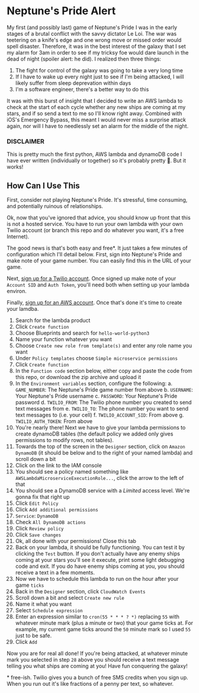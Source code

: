 # Neptune's Pride Alert

My first (and possibly last) game of Neptune's Pride I was in the early stages of a brutal conflict with the savvy dictator Le Loi. The war was teetering on a knife's edge and one wrong move or missed order would spell disaster. Therefore, it was in the best interest of the galaxy that I set my alarm for 3am in order to see if my tricksy foe would dare launch in the dead of night (spoiler alert: he did). I realized then three things:

1. The fight for control of the galaxy was going to take a very long time
2. If I have to wake up every night just to see if I'm being attacked, I will likely suffer from sleep deprevation within days
3. I'm a software engineer, there's a better way to do this

It was with this burst of insight that I decided to write an AWS lambda to check at the start of each cycle whether any new ships are coming at my stars, and if so send a text to me so I'll know right away. Combined with iOS's Emergency Bypass, this meant I would never miss a surprise attack again, nor will I have to needlessly set an alarm for the middle of the night.

### DISCLAIMER

This is pretty much the first python, AWS lambda and dynamoDB code I have ever written (individually or together) so it's probably pretty :poop:. But it works!

## How Can I Use This

First, consider not playing Neptune's Pride. It's stressful, time consuming, and potentially ruinous of relationships.

Ok, now that you've ignored that advice, you should know up front that this is not a hosted service. You have to run your own lambda with your own Twilio account (or branch this repo and do whatever you want, it's a free Internet).

The good news is that's both easy and free\*. It just takes a few minutes of configuration which I'll detail below. First, sign into Neptune's Pride and make note of your game number. You can easily find this in the URL of your game.

Next, [sign up for a Twilio account](https://www.twilio.com/try-twilio). Once signed up make note of your `Account SID` and `Auth Token`, you'll need both when setting up your lambda environ.

Finally, [sign up for an AWS account](https://portal.aws.amazon.com/billing/signup#/start). Once that's done it's time to create your lamdba.

1. Search for the lambda product
2. Click `Create function`
3. Choose Blueprints and search for `hello-world-python3`
4. Name your function whatever you want
5. Choose `Create new role from template(s)` and enter any role name you want
6. Under `Policy templates` choose `Simple microservice permissions`
7. Click `Create function`
8. In the `Function code` section below, either copy and paste the code from this repo, or download the zip archive and upload it
9. In the `Environment variables` section, configure the following:
    a. `GAME_NUMBER`: The Neptune's Pride game number from above
    b. `USERNAME`: Your Neptune's Pride username
    c. `PASSWORD`: Your Neptune's Pride password
    d. `TWILIO_FROM`: The Twilio phone number you created to send text messages from
    e. `TWILIO_TO`: The phone number you want to send text messages to (i.e. your cell)
    f. `TWILIO_ACCOUNT_SID`: From above
    g. `TWILIO_AUTH_TOKEN`: From above
10. You're nearly there! Next we have to give your lambda permissions to create dynamoDB tables (the default policy we added only gives permissions to modify rows, not tables).
11. Towards the top of the screen in the `Designer` section, click on `Amazon DynamoDB` (it should be below and to the right of your named lambda) and scroll down a bit
12. Click on the link to the IAM console
13. You should see a policy named something like `AWSLambdaMicroserviceExecutionRole...`, click the arrow to the left of that
14. You should see a DynamoDB service with a *Limited* access level. We're gonna fix that right up
15. Click `Edit Policy`
16. Click `Add additional permissions`
17. `Service`: `DynamoDB`
18. Check `All DynamoDB actions`
19. Click `Review policy`
20. Click `Save changes`
21. Ok, all done with your permissions! Close this tab
22. Back on your lambda, it should be fully functioning. You can test it by clicking the `Test` button. If you don't actually have any enemy ships coming at your stars you'll see it execute, print some light debugging code and exit. If you do have enemy ships coming at you, you should receive a text in a few moments.
23. Now we have to schedule this lambda to run on the hour after your game `ticks`
24. Back in the `Designer` section, click `CloudWatch Events`
25. Scroll down a bit and select `Create new rule`
26. Name it what you want
27. Select `Schedule expression`
28. Enter an expression similar to `cron(55 * * * ? *)` replacing `55` with whatever minute mark (plus a minute or two) that your game ticks at. For example, my current game ticks around the `50` minute mark so I used `55` just to be safe.
29. Click `Add`

Now you are for real all done! If you're being attacked, at whatever minute mark you selected in step `28` above you should receive a text message telling you what ships are coming at you! Have fun conquering the galaxy!

\* free-ish. Twilio gives you a bunch of free SMS credits when you sign up. When you run out it's like fractions of a penny per text, so whatever.
